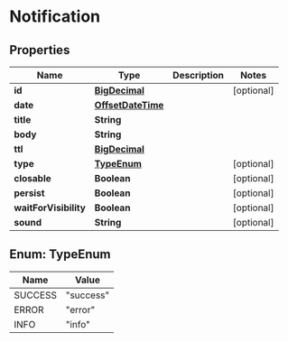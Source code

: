 
# Notification

## Properties
Name | Type | Description | Notes
------------ | ------------- | ------------- | -------------
**id** | [**BigDecimal**](BigDecimal.md) |  |  [optional]
**date** | [**OffsetDateTime**](OffsetDateTime.md) |  | 
**title** | **String** |  | 
**body** | **String** |  | 
**ttl** | [**BigDecimal**](BigDecimal.md) |  | 
**type** | [**TypeEnum**](#TypeEnum) |  |  [optional]
**closable** | **Boolean** |  |  [optional]
**persist** | **Boolean** |  |  [optional]
**waitForVisibility** | **Boolean** |  |  [optional]
**sound** | **String** |  |  [optional]


<a name="TypeEnum"></a>
## Enum: TypeEnum
Name | Value
---- | -----
SUCCESS | &quot;success&quot;
ERROR | &quot;error&quot;
INFO | &quot;info&quot;



